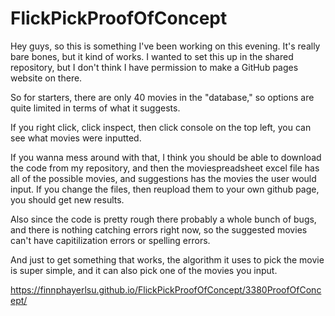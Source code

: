 # FlickPickProofOfConcept
Hey guys, so this is something I've been working on this evening. It's really bare bones, but it kind of works. I wanted to set this up in the shared repository, but I don't think I have permission to make a GitHub pages website on there. 

So for starters, there are only 40 movies in the "database," so options are quite limited in terms of what it suggests.

If you right click, click inspect, then click console on the top left, you can see what movies were inputted.

If you wanna mess around with that, I think you should be able to download the code from my repository, and then the moviespreadsheet excel file has all of the possible movies, and suggestions has the movies the user would input. If you change the files, then reupload them to your own github page, you should get new results.

Also since the code is pretty rough there probably a whole bunch of bugs, and there is nothing catching errors right now, so the suggested movies can't have capitilization errors 
or spelling errors.

And just to get something that works, the algorithm it uses to pick the movie is super simple, and it can also pick one of the movies you input.

https://finnphayerlsu.github.io/FlickPickProofOfConcept/3380ProofOfConcept/
